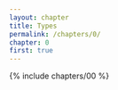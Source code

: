 ```yaml
---
layout: chapter
title: Types
permalink: /chapters/0/
chapter: 0
first: true
---
```

{% include chapters/00 %}
